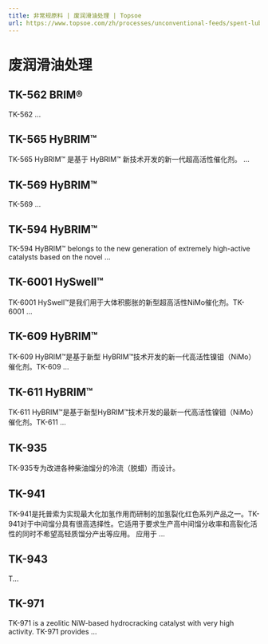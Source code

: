 ```yaml
---
title: 非常规原料 | 废润滑油处理 | Topsoe
url: https://www.topsoe.com/zh/processes/unconventional-feeds/spent-lube-processing
---
```


# 废润滑油处理

## TK-562 BRIM®

TK-562 ...

## TK-565 HyBRIM™

TK-565 HyBRIM™ 是基于 HyBRIM™ 新技术开发的新一代超高活性催化剂。 ...

## TK-569 HyBRIM™

TK-569 ...

## TK-594 HyBRIM™

TK-594 HyBRIM™ belongs to the new generation of extremely high-active catalysts based on the novel ...

## TK-6001 HySwell™

TK-6001 HySwell™是我们用于大体积膨胀的新型超高活性NiMo催化剂。TK-6001 ...

## TK-609 HyBRIM™

TK-609 HyBRIM™是基于新型 HyBRIM™技术开发的新一代高活性镍钼（NiMo）催化剂。TK-609 ...

## TK-611 HyBRIM™

TK-611 HyBRIM™是基于新型HyBRIM™技术开发的最新一代高活性镍钼（NiMo）催化剂。TK-611 ...

## TK-935

TK-935专为改进各种柴油馏分的冷流（脱蜡）而设计。

## TK-941

TK-941是托普索为实现最大化加氢作用而研制的加氢裂化红色系列产品之一。TK-941对于中间馏分具有很高选择性。它适用于要求生产高中间馏分收率和高裂化活性的同时不希望高轻质馏分产出等应用。 应用于 ...

## TK-943

T...

## TK-971

TK-971 is a zeolitic NiW-based hydrocracking catalyst with very high activity. TK-971 provides ...